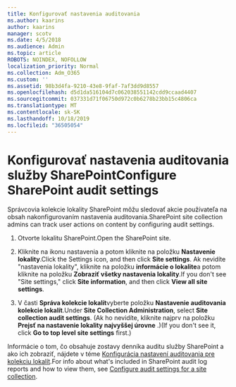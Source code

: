 ```yaml
---
title: Konfigurovať nastavenia auditovania
ms.author: kaarins
author: kaarins
manager: scotv
ms.date: 4/5/2018
ms.audience: Admin
ms.topic: article
ROBOTS: NOINDEX, NOFOLLOW
localization_priority: Normal
ms.collection: Adm_O365
ms.custom: ''
ms.assetid: 98b3d4fa-9210-43e8-9faf-7af3dd9d8557
ms.openlocfilehash: d5d1da516104d7c062038551142cdd9ccaad4407
ms.sourcegitcommit: 037331d71f06750d972c0b6278b23bb15c4806ca
ms.translationtype: MT
ms.contentlocale: sk-SK
ms.lasthandoff: 10/18/2019
ms.locfileid: "36505054"
---
```

# <a name="configure-sharepoint-audit-settings"></a><span data-ttu-id="b92f4-102">Konfigurovať nastavenia auditovania služby SharePoint</span><span class="sxs-lookup"><span data-stu-id="b92f4-102">Configure SharePoint audit settings</span></span>

<span data-ttu-id="b92f4-103">Správcovia kolekcie lokality SharePoint môžu sledovať akcie používateľa na obsah nakonfigurovaním nastavenia auditovania.</span><span class="sxs-lookup"><span data-stu-id="b92f4-103">SharePoint site collection admins can track user actions on content by configuring audit settings.</span></span>
  
1. <span data-ttu-id="b92f4-104">Otvorte lokalitu SharePoint.</span><span class="sxs-lookup"><span data-stu-id="b92f4-104">Open the SharePoint site.</span></span>
    
2. <span data-ttu-id="b92f4-105">Kliknite na ikonu nastavenia a potom kliknite na položku **Nastavenie lokality**.</span><span class="sxs-lookup"><span data-stu-id="b92f4-105">Click the Settings icon, and then click **Site settings**.</span></span> <span data-ttu-id="b92f4-106">Ak nevidíte "nastavenia lokality", kliknite na položku **informácie o lokalite**a potom kliknite na položku **Zobraziť všetky nastavenia lokality**.</span><span class="sxs-lookup"><span data-stu-id="b92f4-106">If you don't see "Site settings," click **Site information**, and then click **View all site settings**.</span></span>
    
3. <span data-ttu-id="b92f4-107">V časti **Správa kolekcie lokalít**vyberte položku **Nastavenie auditovania kolekcie lokalít**.</span><span class="sxs-lookup"><span data-stu-id="b92f4-107">Under **Site Collection Administration**, select **Site collection audit settings**.</span></span> <span data-ttu-id="b92f4-108">(Ak ho nevidíte, kliknite najprv na položku **Prejsť na nastavenie lokality najvyššej úrovne** .)</span><span class="sxs-lookup"><span data-stu-id="b92f4-108">(If you don't see it, click **Go to top level site settings** first.)</span></span> 
    
<span data-ttu-id="b92f4-109">Informácie o tom, čo obsahuje zostavy denníka auditu služby SharePoint a ako ich zobraziť, nájdete v téme [Konfigurácia nastavení auditovania pre kolekciu lokalít](https://go.microsoft.com/fwlink/?linkid=404050).</span><span class="sxs-lookup"><span data-stu-id="b92f4-109">For info about what's included in SharePoint audit log reports and how to view them, see [Configure audit settings for a site collection](https://go.microsoft.com/fwlink/?linkid=404050).</span></span>
  

